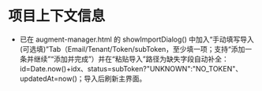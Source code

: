 # 项目上下文信息

- 已在 augment-manager.html 的 showImportDialog() 中加入“手动填写导入(可选填)”Tab（Email/Tenant/Token/subToken，至少填一项；支持“添加一条并继续”“添加并完成”）并在“粘贴导入”路径为缺失字段自动补全：id=Date.now()+idx、status=subToken?"UNKNOWN":"NO_TOKEN"、updatedAt=now()；导入后刷新主界面。
